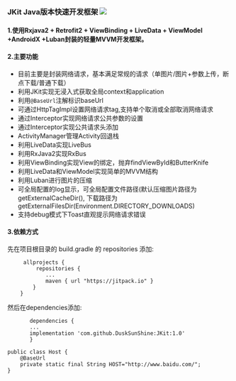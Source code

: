 ### JKit Java版本快速开发框架   [![](https://jitpack.io/v/DuskSunShine/JKit.svg)](https://jitpack.io/#DuskSunShine/JKit)

#### 1.使用Rxjava2 + Retrofit2 + ViewBinding + LiveData + ViewModel +AndroidX +Luban封装的轻量MVVM开发框架。

#### 2.主要功能

- 目前主要是封装网络请求，基本满足常规的请求（单图片/图片+参数上传，断点下载/普通下载）
- 利用JKit实现无浸入式获取全局context和application
- 利用`@BaseUrl`注解标识baseUrl
- 可通过HttpTagImpl设置网络请求tag,支持单个取消或全部取消网络请求
- 通过Interceptor实现网络请求公共参数的设置
- 通过Interceptor实现公共请求头添加
- ActivityManager管理Activity回退栈
- 利用LiveData实现LiveBus
- 利用RxJava2实现RxBus
- 利用ViewBinding实现View的绑定，抛弃findViewById和ButterKnife
- 利用LiveData和ViewModel实现简单的MVVM结构
- 利用Luban进行图片的压缩
- 可全局配置的log显示，可全局配置文件路径(默认压缩图片路径为getExternalCacheDir(),
  下载路径为getExternalFilesDir(Environment.DIRECTORY_DOWNLOADS)
- 支持debug模式下Toast直观提示网络请求错误

#### 3.依赖方式

先在项目根目录的 build.gradle 的 repositories 添加:

```
     allprojects {
         repositories {
            ...
            maven { url "https://jitpack.io" }
        }
    }
```

然后在dependencies添加:

```
       dependencies {
       ...
       implementation 'com.github.DuskSunShine:JKit:1.0'
       }
```

```
public class Host {
    @BaseUrl
    private static final String HOST="http://www.baidu.com/";
}  
```


